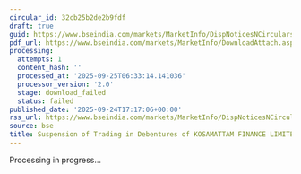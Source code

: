 ```yaml
---
circular_id: 32cb25b2de2b9fdf
draft: true
guid: https://www.bseindia.com/markets/MarketInfo/DispNoticesNCirculars.aspx?Noticeid={D3417F10-59FB-4338-846A-0D4EBDAA05A2}&noticeno=20250924-72&dt=09/24/2025&icount=72&totcount=75&flag=0
pdf_url: https://www.bseindia.com/markets/MarketInfo/DownloadAttach.aspx?id=20250924-72&attachedId=
processing:
  attempts: 1
  content_hash: ''
  processed_at: '2025-09-25T06:33:14.141036'
  processor_version: '2.0'
  stage: download_failed
  status: failed
published_date: '2025-09-24T17:17:06+00:00'
rss_url: https://www.bseindia.com/markets/MarketInfo/DispNoticesNCirculars.aspx?Noticeid={D3417F10-59FB-4338-846A-0D4EBDAA05A2}&noticeno=20250924-72&dt=09/24/2025&icount=72&totcount=75&flag=0
source: bse
title: Suspension of Trading in Debentures of KOSAMATTAM FINANCE LIMITED
---
```


Processing in progress...